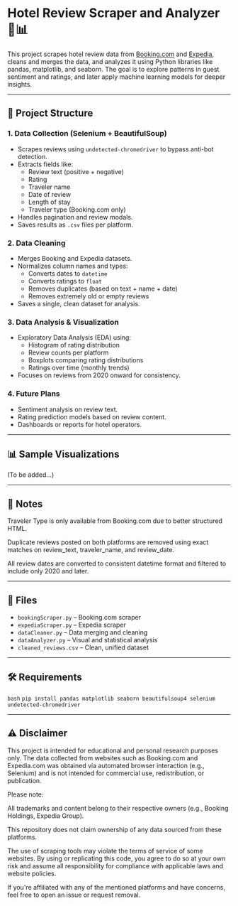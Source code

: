 # Hotel Review Scraper and Analyzer 🏨📊

This project scrapes hotel review data from [Booking.com](https://www.booking.com) and [Expedia](https://www.expedia.com), cleans and merges the data, and analyzes it using Python libraries like pandas, matplotlib, and seaborn. The goal is to explore patterns in guest sentiment and ratings, and later apply machine learning models for deeper insights.

---

## 🚀 Project Structure

### 1. **Data Collection (Selenium + BeautifulSoup)**
- Scrapes reviews using `undetected-chromedriver` to bypass anti-bot detection.
- Extracts fields like:
  - Review text (positive + negative)
  - Rating
  - Traveler name
  - Date of review
  - Length of stay
  - Traveler type (Booking.com only)
- Handles pagination and review modals.
- Saves results as `.csv` files per platform.

### 2. **Data Cleaning**
- Merges Booking and Expedia datasets.
- Normalizes column names and types:
  - Converts dates to `datetime`
  - Converts ratings to `float`
  - Removes duplicates (based on text + name + date)
  - Removes extremely old or empty reviews
- Saves a single, clean dataset for analysis.

### 3. **Data Analysis & Visualization**
- Exploratory Data Analysis (EDA) using:
  - Histogram of rating distribution
  - Review counts per platform
  - Boxplots comparing rating distributions
  - Ratings over time (monthly trends)
- Focuses on reviews from 2020 onward for consistency.

### 4. **Future Plans**
- Sentiment analysis on review text.
- Rating prediction models based on review content.
- Dashboards or reports for hotel operators.

---

## 📊 Sample Visualizations

(To be added...)

---

## 📌 Notes

Traveler Type is only available from Booking.com due to better structured HTML.

Duplicate reviews posted on both platforms are removed using exact matches on review_text, traveler_name, and review_date.

All review dates are converted to consistent datetime format and filtered to include only 2020 and later.

---

## 📁 Files

- `bookingScraper.py` – Booking.com scraper
- `expediaScraper.py` – Expedia scraper
- `dataCleaner.py` – Data merging and cleaning
- `dataAnalyzer.py` – Visual and statistical analysis
- `cleaned_reviews.csv` – Clean, unified dataset

  
---

## 🛠️ Requirements

`bash`
`pip install pandas matplotlib seaborn beautifulsoup4 selenium undetected-chromedriver`

---

## ⚠️ Disclaimer
This project is intended for educational and personal research purposes only. The data collected from websites such as Booking.com and Expedia.com was obtained via automated browser interaction (e.g., Selenium) and is not intended for commercial use, redistribution, or publication.

Please note:

All trademarks and content belong to their respective owners (e.g., Booking Holdings, Expedia Group).

This repository does not claim ownership of any data sourced from these platforms.

The use of scraping tools may violate the terms of service of some websites. By using or replicating this code, you agree to do so at your own risk and assume all responsibility for compliance with applicable laws and website policies.

If you're affiliated with any of the mentioned platforms and have concerns, feel free to open an issue or request removal.
